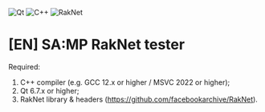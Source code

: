 ![Qt](https://img.shields.io/badge/-Qt-black) ![C++](https://img.shields.io/badge/-C++-blue?logo=cplusplus) ![RakNet](https://img.shields.io/badge/-RakNet-yellow?logo=raknet)
# [EN] SA:MP RakNet tester
Required:
1. C++ compiler (e.g. GCC 12.x or higher / MSVC 2022 or higher);
2. Qt 6.7.x or higher;
3. RakNet library & headers (https://github.com/facebookarchive/RakNet).
